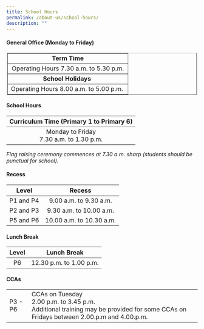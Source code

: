 ```yaml
---
title: School Hours
permalink: /about-us/school-hours/
description: ""
---
```

#### General Office (Monday to Friday)

<center>
<table border="1" cellpadding="1" cellspacing="1" style="width:500px;">
	<tbody>
		<tr>
			<td style="text-align: center;"><strong>Term Time</strong></td>
		</tr>
		<tr>
			<td style="text-align: center;">Operating Hours 7.30 a.m. to 5.30 p.m.<strong>​​</strong></td>
		</tr>
		<tr>
			<td style="text-align: center;"><strong>School Holidays&nbsp;</strong></td>
		</tr>
		<tr>
			<td style="text-align: center;">Operating Hours 8.00 a.m. to 5.00 p.m.&nbsp;</td>
		</tr>
	</tbody>
</table></center>


#### School Hours
 
 | Curriculum Time (Primary 1 to Primary 6) |
|:---:|
| Monday to Friday<br>7.30 a.m. to 1.30 p.m.<br>|
_Flag raising ceremony commences at 7.30 a.m. sharp (students should be punctual for school)._

#### Recess

| <center>Level | <center>Recess |
|:---:|:---:|
| P1 and P4 | 9.00 a.m. to 9.30 a.m. |
| P2 and P3 | 9.30 a.m. to 10.00 a.m. |
|  P5 and P6 |  10.00 a.m. to 10.30 a.m. |

#### Lunch Break

| <center>Level</center> | <center>Lunch Break</center> |
|:---:|:---:|
| P6 | 12.30 p.m. to 1.00 p.m. |

	
#### CCAs

|  |  |
|---|---|
| P3 - P6 | CCAs on Tuesday<br>2.00 p.m. to 3.45 p.m. <br>Additional training may be provided for some CCAs on Fridays between 2.00.p.m and 4.00.p.m. |
